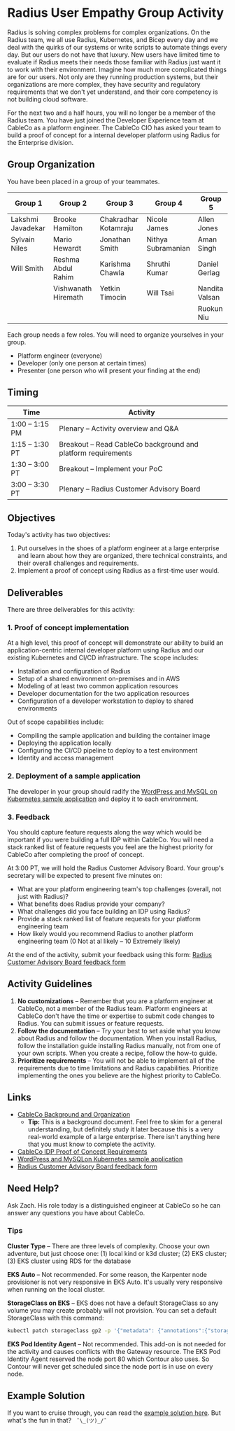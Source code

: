 # Radius User Empathy Group Activity

Radius is solving complex problems for complex organizations. On the Radius team, we all use Radius, Kubernetes, and Bicep every day and we deal with the quirks of our systems or write scripts to automate things every day. But our users do not have that luxury. New users have limited time to evaluate if Radius meets their needs those familiar with Radius just want it to work with their environment. Imagine how much more complicated things are for our users. Not only are they running production systems, but their organizations are more complex, they have security and regulatory requirements that we don't yet understand, and their core competency is not building cloud software.

For the next two and a half hours, you will no longer be a member of the Radius team. You have just joined the Developer Experience team at CableCo as a platform engineer. The CableCo CIO has asked your team to build a proof of concept for a internal developer platform using Radius for the Enterprise division. 

## Group Organization

You have been placed in a group of your teammates. 

| Group 1           | Group 2             | Group 3              | Group 4            | Group 5        |
| ----------------- | ------------------- | -------------------- | ------------------ | -------------- |
| Lakshmi Javadekar | Brooke Hamilton     | Chakradhar Kotamraju | Nicole James       | Allen Jones    |
| Sylvain Niles     | Mario Hewardt       | Jonathan Smith       | Nithya Subramanian | Aman Singh     |
| Will Smith        | Reshma Abdul Rahim  | Karishma Chawla      | Shruthi Kumar      | Daniel Gerlag  |
|                   | Vishwanath Hiremath | Yetkin Timocin       | Will Tsai          | Nandita Valsan |
|                   |                     |                      |                    | Ruokun Niu     |

Each group needs a few roles. You will need to organize yourselves in your group.

* Platform engineer (everyone)
* Developer (only one person at certain times)
* Presenter (one person who will present your finding at the end)

## Timing

| Time           | Activity                                                     |
| -------------- | ------------------------------------------------------------ |
| 1:00 – 1:15 PM | Plenary – Activity overview and Q&A                          |
| 1:15 – 1:30 PT | Breakout – Read CableCo background and platform requirements |
| 1:30 – 3:00 PT | Breakout – Implement your PoC                                |
| 3:00 – 3:30 PT | Plenary – Radius Customer Advisory Board                     |

## Objectives

Today's activity has two objectives:

1. Put ourselves in the shoes of a platform engineer at a large enterprise and learn about how they are organized, there technical constraints, and their overall challenges and requirements.
2. Implement a proof of concept using Radius as a first-time user would. 

## Deliverables

There are three deliverables for this activity:

### 1. Proof of concept implementation

At a high level, this proof of concept will demonstrate our ability to build an application-centric internal developer platform using Radius and our existing Kubernetes and CI/CD infrastructure. The scope includes:

* Installation and configuration of Radius
* Setup of a shared environment on-premises and in AWS
* Modeling of at least two common application resources
* Developer documentation for the two application resources
* Configuration of a developer workstation to deploy to shared environments

Out of scope capabilities include:

* Compiling the sample application and building the container image
* Deploying the application locally
* Configuring the CI/CD pipeline to deploy to a test environment
* Identity and access management

### 2. Deployment of a sample application 

The developer in your group should radify the [WordPress and MySQL on Kubernetes sample application](https://github.com/kubernetes/examples/tree/master/mysql-wordpress-pd) and deploy it to each environment.

### 3. Feedback 

You should capture feature requests along the way which would be important if you were building a full IDP within CableCo. You will need a stack ranked list of feature requests you feel are the highest priority for CableCo after completing the proof of concept.

At 3:00 PT, we will hold the Radius Customer Advisory Board. Your group's secretary will be expected to present five minutes on:

* What are your platform engineering team's top challenges (overall, not just with Radius)?
* What benefits does Radius provide your company?
* What challenges did you face building an IDP using Radius?
* Provide a stack ranked list of feature requests for your platform engineering team
* How likely would you recommend Radius to another platform engineering team (0 Not at al likely – 10 Extremely likely)

At the end of the activity, submit your feedback using this form: [Radius Customer Advisory Board feedback form](https://forms.office.com/r/emEQ23NuHv)

## Activity Guidelines

1. **No customizations** – Remember that you are a platform engineer at CableCo, not a member of the Radius team. Platform engineers at CableCo don't have the time or expertise to submit code changes to Radius. You can submit issues or feature requests. 
2. **Follow the documentation** – Try your best to set aside what you know about Radius and follow the documentation. When you install Radius, follow the installation guide installing Radius manually, not from one of your own scripts. When you create a recipe, follow the how-to guide.
3. **Prioritize requirements** – You will not be able to implement all of the requirements due to time limitations and Radius capabilities. Prioritize implementing the ones you believe are the highest priority to CableCo.

## Links

* [CableCo Background and Organization](background.md)
  * **Tip:** This is a background document. Feel free to skim for a general understanding, but definitely study it later because this is a very real-world example of a large enterprise. There isn't anything here that you must know to complete the activity.
* [CableCo IDP Proof of Concept Requirements](requirements.md)
* [WordPress and MySQLon Kubernetes sample application](https://github.com/kubernetes/examples/tree/master/mysql-wordpress-pd) 
* [Radius Customer Advisory Board feedback form](https://forms.office.com/r/emEQ23NuHv)

## Need Help?

Ask Zach. His role today is a distinguished engineer at CableCo so he can answer any questions you have about CableCo.

### Tips

**Cluster Type** – There are three levels of complexity. Choose your own adventure, but just choose one: (1) local kind or k3d cluster; (2) EKS cluster; (3) EKS cluster using RDS for the database

**EKS Auto** – Not recommended. For some reason, the Karpenter node provisioner is not very responsive in EKS Auto. It's usually very responsive when running on the local cluster.

**StorageClass on EKS** – EKS does not have a default StorageClass so any volume you may create probably will not provision. You can set a default StorageClass with this command:

```bash
kubectl patch storageclass gp2 -p '{"metadata": {"annotations":{"storageclass.kubernetes.io/is-default-class":"true"}}}'
```

**EKS Pod Identity Agent** – Not recommended. This add-on is not needed for the activity and causes conflicts with the Gateway resource. The EKS Pod Identity Agent reserved the node port 80 which Contour also uses. So Contour will never get scheduled since the node port is in use on every node.

## Example Solution

If you want to cruise through, you can read the [example solution here](example-solution.md). But what's the fun in that?    `¯\_(ツ)_/¯`
